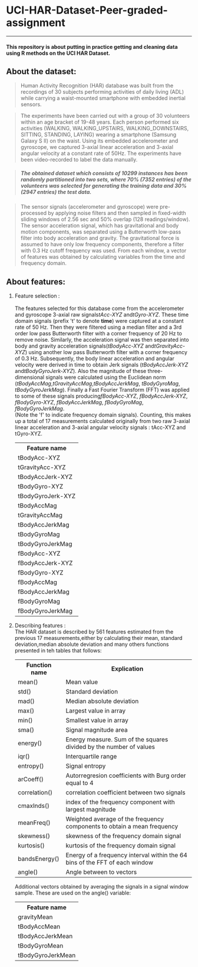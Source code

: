 # UCI-HAR-Dataset-Peer-graded-assignment
--- 
#### This repository is about putting in practice getting and cleaning data using R methods on the UCI HAR Dataset.

## About the dataset:

> Human Activity Recognition (HAR) database was built from the recordings of 30 subjects performing activities of daily living (ADL) while carrying a waist-mounted smartphone with embedded inertial sensors.

> The experiments have been carried out with a group of 30 volunteers within an age bracket of 19-48 years. Each person performed six activities (WALKING, WALKING_UPSTAIRS, WALKING_DOWNSTAIRS, SITTING, STANDING, LAYING) wearing a smartphone (Samsung Galaxy S II) on the waist. Using its embedded accelerometer and gyroscope, we captured 3-axial linear acceleration and 3-axial angular velocity at a constant rate of 50Hz. The experiments have been video-recorded to label the data manually.

> ##### The obtained dataset which consists of 10299 instances has been randomly partitioned into two sets, where 70% (<i>7352 entries</i>) of the volunteers was selected for generating the training data and 30% (<i>2947 entries</i>) the test data. 

> The sensor signals (accelerometer and gyroscope) were pre-processed by applying noise filters and then sampled in fixed-width sliding windows of 2.56 sec and 50% overlap (128 readings/window). The sensor acceleration signal, which has gravitational and body motion components, was separated using a Butterworth low-pass filter into body acceleration and gravity. The gravitational force is assumed to have only low frequency components, therefore a filter with 0.3 Hz cutoff frequency was used. From each window, a vector of features was obtained by calculating variables from the time and frequency domain. 

## About features:
<ol>
  <li>Feature selection :</li><br>
        The features selected for this database come from the accelerometer and gyroscope 3-axial raw signals<i>tAcc-XYZ</i> and<i>tGyro-XYZ</i>. These time domain signals (prefix 't' to denote <b>time</b>) were captured at a constant rate of 50 Hz. Then they were filtered using a median filter and a 3rd order low pass Butterworth filter with a corner frequency of 20 Hz to remove noise. Similarly, the acceleration signal was then separated into body and gravity acceleration signals(<i>tBodyAcc-XYZ</i> and<i>tGravityAcc-XYZ</i>) using another low pass Butterworth filter with a corner frequency of 0.3 Hz. 
        Subsequently, the body linear acceleration and angular velocity were derived in time to obtain Jerk signals (<i>tBodyAccJerk-XYZ</i> and<i>tBodyGyroJerk-XYZ</i>). Also the magnitude of these three-dimensional signals were calculated using the Euclidean norm (<i>tBodyAccMag</i>,<i>tGravityAccMag</i>,<i>tBodyAccJerkMag</i>, <i>tBodyGyroMag</i>, <i>tBodyGyroJerkMag</i>). 
        Finally a Fast Fourier Transform (FFT) was applied to some of these signals producing<i>fBodyAcc-XYZ</i>, <i>fBodyAccJerk-XYZ</i>, <i>fBodyGyro-XYZ</i>, <i>fBodyAccJerkMag</i>, <i>fBodyGyroMag</i>, <i>fBodyGyroJerkMag</i>.<br>(Note the 'f' to indicate frequency domain signals).
        Counting, this makes up a total of 17 measurements calculated originally from two raw 3-axial linear acceleration and 3-axial angular velocity signals : tAcc-XYZ and tGyro-XYZ.
  <table style="width:80%">
  <tr>
    <th>Feature name</th>
    </tr>
    <tr><td>tBodyAcc-XYZ</td></tr>
    <tr><td>tGravityAcc-XYZ</td></tr>
    <tr><td>tBodyAccJerk-XYZ</td></tr>
    <tr><td>tBodyGyro-XYZ</td></tr>
    <tr><td>tBodyGyroJerk-XYZ</td></tr>
    <tr><td>tBodyAccMag</td></tr>
    <tr><td>tGravityAccMag</td></tr>
    <tr><td>tBodyAccJerkMag</td></tr>
    <tr><td>tBodyGyroMag</td></tr>
    <tr><td>tBodyGyroJerkMag</td></tr>
    <tr><td>fBodyAcc-XYZ</td></tr>
    <tr><td>fBodyAccJerk-XYZ</td></tr>
    <tr><td>fBodyGyro-XYZ</td></tr>
    <tr><td>fBodyAccMag</td></tr>
    <tr><td>fBodyAccJerkMag</td></tr>
    <tr><td>fBodyGyroMag</td></tr>
    <tr><td>fBodyGyroJerkMag</td></tr>
  </table>
   
 <li>Describing features :</li>
        The HAR dataset is described by 561 features estimated from the previous 17 measurements,either by calculating their mean, standard deviation,median absolute deviation and many others functions presented in teh tables that follows:
        <table style="width:100%">
  <tr>
    <th>Function name</th>
    <th>Explication</th>
  </tr>
  <tr>
    <td>mean()</td>
    <td>Mean value</td>
  </tr>
  <tr>
    <td>std()</td>
    <td>Standard deviation</td>
  </tr>
  <tr>
    <td>mad()</td>
    <td>Median absolute deviation</td>
  </tr>
  <tr>
    <td>max()</td>
    <td>Largest value in array</td>
  </tr>
  <tr>
    <td>min()</td>
    <td>Smallest value in array</td>
  </tr>
  <tr>
    <td>sma()</td>
    <td>Signal magnitude area</td>
  </tr>
  <tr>
    <td>energy()</td>
    <td>Energy measure. Sum of the squares divided by the number of values</td>
  </tr>
  <tr>
    <td>iqr()</td>
    <td>Interquartile range</td>
  </tr>
  <tr>
    <td>entropy()</td>
    <td>Signal entropy</td>
  </tr>
  <tr>
    <td>arCoeff()</td>
    <td>Autorregresion coefficients with Burg order equal to 4</td>
  </tr>
  <tr>
    <td>correlation()</td>
    <td>correlation coefficient between two signals</td>
  </tr>
  <tr>
    <td>cmaxInds()</td>
    <td>index of the frequency component with largest magnitude</td>
  </tr>
  <tr>
    <td>meanFreq()</td>
    <td>Weighted average of the frequency components to obtain a mean frequency</td>
  </tr>
  <tr>
    <td>skewness()</td>
    <td>skewness of the frequency domain signal</td>
  </tr>
  <tr>
    <td>kurtosis()</td>
    <td>kurtosis of the frequency domain signal</td>
  </tr>
  <tr>
    <td>bandsEnergy()</td>
    <td>Energy of a frequency interval within the 64 bins of the FFT of each window</td>
  </tr>
  <tr>
    <td>angle()</td>
    <td>Angle between to vectors</td>
  </tr>
  </table>
  Additional vectors obtained by averaging the signals in a signal window sample. These are used on the angle() variable:
<table style="width:80%">
  <tr>
    <th>Feature name</th>
  </tr>
  <tr>
    <td>gravityMean</td>
  </tr>
  <tr>
    <td>tBodyAccMean</td>
  </tr>
  <tr>
    <td>tBodyAccJerkMean</td>
  </tr>
  <tr>
    <td>tBodyGyroMean</td>
  </tr>
  <tr>
    <td>tBodyGyroJerkMean</td>
  </tr>



 


